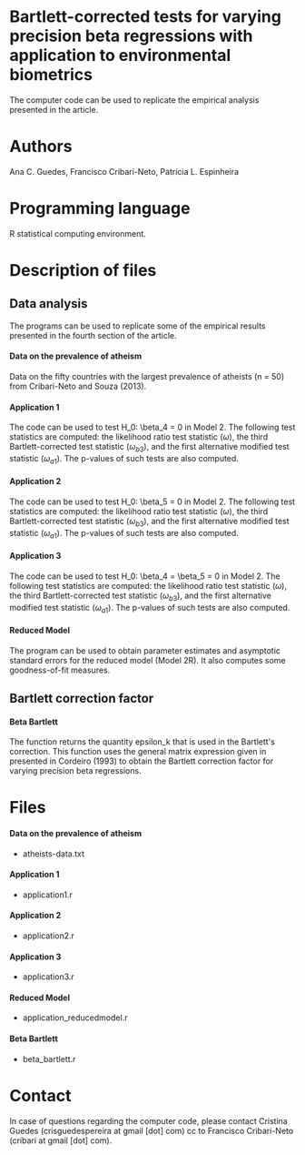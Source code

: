 # Bartlett-corrected tests for varying precision beta regressions with application to environmental biometrics
The computer code can be used to replicate the empirical analysis presented in the article.

# Authors
Ana C. Guedes, Francisco Cribari-Neto, Patrı́cia L. Espinheira

# Programming language
R statistical computing environment.

# Description of files 
## Data analysis
The programs can be used to replicate some of the empirical results presented in the fourth section of the article. 

#### Data on the prevalence of atheism
Data on the fifty countries with the largest prevalence of atheists (n = 50) from Cribari-Neto and Souza (2013).

#### Application 1 
The code can be used to test H_0: \beta_4 = 0 in Model 2. The following test statistics are computed: the likelihood 
ratio test statistic ($\omega$), the third Bartlett-corrected test statistic ($\omega_{b3}$), and the first alternative 
modified test statistic ($\omega_{a1}$). The p-values of such tests are also computed.

#### Application 2
The code can be used to test H_0: \beta_5 = 0 in Model 2. The following test statistics are computed: the likelihood 
ratio test statistic ($\omega$), the third Bartlett-corrected test statistic ($\omega_{b3}$), and the first alternative 
modified test statistic ($\omega_{a1}$). The p-values of such tests are also computed. 

#### Application 3
The code can be used to test H_0: \beta_4 = \beta_5 = 0 in Model 2. The following test statistics are computed: the likelihood 
ratio test statistic ($\omega$), the third Bartlett-corrected test statistic ($\omega_{b3}$), and the first alternative modified 
test statistic ($\omega_{a1}$). The p-values of such tests are also computed. 

#### Reduced Model 
The program can be used to obtain parameter estimates and asymptotic standard errors for the reduced model (Model 2R). It also 
computes some goodness-of-fit measures.

## Bartlett correction factor 
#### Beta Bartlett
The function returns the quantity epsilon_k that is used in the Bartlett's correction. This function uses the general matrix expression
given in presented in Cordeiro (1993) to obtain the Bartlett correction factor for varying precision beta regressions.

# Files 
#### Data on the prevalence of atheism
* atheists-data.txt
#### Application 1 
* application1.r
#### Application 2 
* application2.r
#### Application 3 
* application3.r
#### Reduced Model 
* application_reducedmodel.r
#### Beta Bartlett
* beta_bartlett.r

# Contact
In case of questions regarding the computer code, please contact
Cristina Guedes (crisguedespereira at gmail [dot] com) cc to Francisco Cribari-Neto (cribari at gmail [dot] com). 
